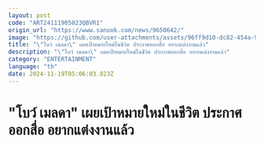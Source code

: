 ```yaml
---
layout: post
code: "ART24111905023QBVR1"
origin_url: "https://www.sanook.com/news/9650642/"
image: "https://github.com/user-attachments/assets/96ff9d10-dc82-454a-9959-fd40ee3a2617"
title: "\"โบว์ เมลดา\" เผยเป้าหมายใหม่ในชีวิต ประกาศออกสื่อ อยากแต่งงานแล้ว"
description: "\"โบว์ เมลดา\" เผยเป้าหมายใหม่ในชีวิต ประกาศออกสื่อ อยากแต่งงานแล้ว"
category: "ENTERTAINMENT"
language: "th"
date: 2024-11-19T05:06:03.823Z
---
```


# "โบว์ เมลดา" เผยเป้าหมายใหม่ในชีวิต ประกาศออกสื่อ อยากแต่งงานแล้ว